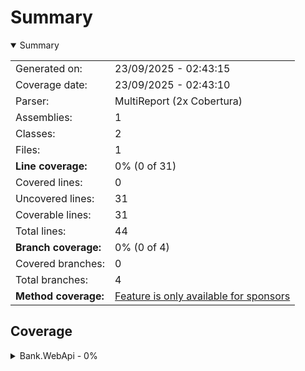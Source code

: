 # Summary
<details open><summary>Summary</summary>

|||
|:---|:---|
| Generated on: | 23/09/2025 - 02:43:15 |
| Coverage date: | 23/09/2025 - 02:43:10 |
| Parser: | MultiReport (2x Cobertura) |
| Assemblies: | 1 |
| Classes: | 2 |
| Files: | 1 |
| **Line coverage:** | 0% (0 of 31) |
| Covered lines: | 0 |
| Uncovered lines: | 31 |
| Coverable lines: | 31 |
| Total lines: | 44 |
| **Branch coverage:** | 0% (0 of 4) |
| Covered branches: | 0 |
| Total branches: | 4 |
| **Method coverage:** | [Feature is only available for sponsors](https://reportgenerator.io/pro) |

</details>

## Coverage
<details><summary>Bank.WebApi - 0%</summary>

|**Name**|**Line**|**Branch**|
|:---|---:|---:|
|**Bank.WebApi**|**0%**|**0%**|
|Program|0%|0%|
|WeatherForecast|0%||

</details>
